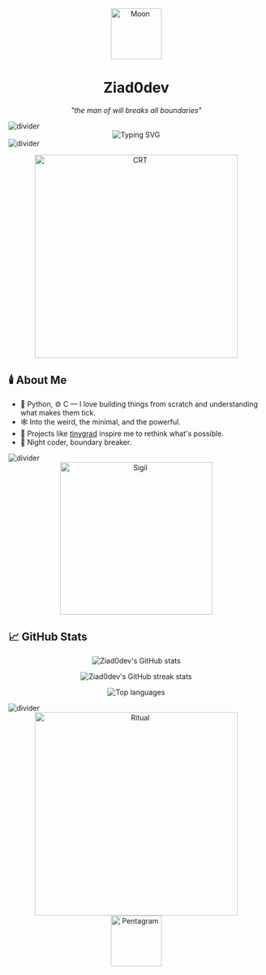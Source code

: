 <div align="center">
  <img src="https://github.com/GideonWolfe/GideonWolfe/raw/master/moon.gif" width="100" alt="Moon"/>
  <h1>Ziad0dev</h1>
  <p><i>"the man of will breaks all boundaries"</i></p>
</div>

<img src="https://github.com/GideonWolfe/GideonWolfe/raw/master/divider.png" alt="divider">

<div align="center">
  <img src="https://readme-typing-svg.demolab.com?font=Fira+Code&pause=1000&color=CF9FFF&center=true&vCenter=true&width=435&lines=just+a+dev;Python+%2F+C+enjoyer;tinygrad+appreciator;Always+hacking+in+the+dark..." alt="Typing SVG" />
</div>

<img src="https://github.com/GideonWolfe/GideonWolfe/raw/master/divider.png" alt="divider">

<p align="center">
  <img src="https://github.com/GideonWolfe/GideonWolfe/raw/master/crt.gif" width="400" alt="CRT"/>
</p>

## 🕯️ About Me

- 🐍 Python, ⚙️ C — I love building things from scratch and understanding what makes them tick.
- 🕸️ Into the weird, the minimal, and the powerful.
- 🦾 Projects like [tinygrad](https://github.com/geohot/tinygrad) inspire me to rethink what's possible.
- 🦉 Night coder, boundary breaker.

<img src="https://github.com/GideonWolfe/GideonWolfe/raw/master/divider.png" alt="divider">

<div align="center">
  <img src="https://github.com/GideonWolfe/GideonWolfe/raw/master/sigil.gif" width="300" alt="Sigil"/>
</div>

## 📈 GitHub Stats

<p align="center">
  <img src="https://github-readme-stats.vercel.app/api?username=Ziad0dev&show_icons=true&theme=radical&bg_color=0d1117&text_color=c9d1d9&hide_border=true&icon_color=CF9FFF" alt="Ziad0dev's GitHub stats" />
</p>

<p align="center">
  <img src="https://github-readme-streak-stats.herokuapp.com/?user=Ziad0dev&theme=radical&background=0d1117&ring=CF9FFF&fire=CF9FFF&currStreakLabel=CF9FFF&hide_border=true" alt="Ziad0dev's GitHub streak stats" />
</p>

<p align="center">
  <img src="https://github-readme-stats.vercel.app/api/top-langs/?username=Ziad0dev&layout=compact&theme=radical&bg_color=0d1117&text_color=c9d1d9&hide_border=true&icon_color=CF9FFF" alt="Top languages" />
</p>

<img src="https://github.com/GideonWolfe/GideonWolfe/raw/master/divider.png" alt="divider">

<div align="center">
  <img src="https://github.com/GideonWolfe/GideonWolfe/raw/master/ritual.gif" width="400" alt="Ritual"/>
</div>

<div align="center">
  <img src="https://github.com/GideonWolfe/GideonWolfe/raw/master/pentagram.gif" width="100" alt="Pentagram"/>
</div>
